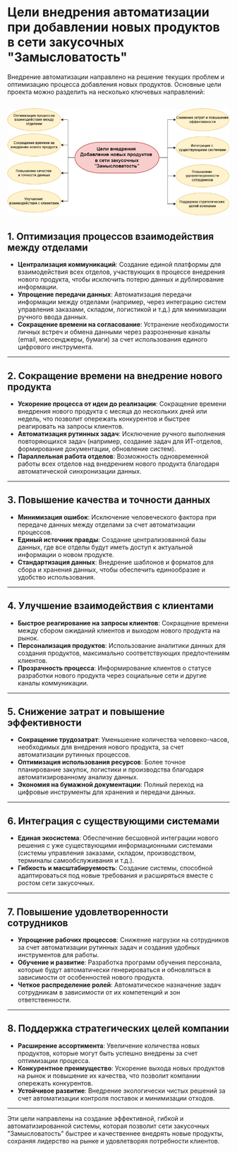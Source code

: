 # Цели внедрения автоматизации при добавлении новых продуктов в сети закусочных "Замысловатость"

Внедрение автоматизации направлено на решение текущих проблем и оптимизацию процесса добавления новых продуктов. Основные цели проекта можно разделить на несколько ключевых направлений:

![Цели внедрения](Цели%20внедрения.png)
---

## 1. **Оптимизация процессов взаимодействия между отделами**
- **Централизация коммуникаций**: Создание единой платформы для взаимодействия всех отделов, участвующих в процессе внедрения нового продукта, чтобы исключить потерю данных и дублирование информации.  
- **Упрощение передачи данных**: Автоматизация передачи информации между отделами (например, через интеграцию систем управления заказами, складом, логистикой и т.д.) для минимизации ручного ввода данных.  
- **Сокращение времени на согласование**: Устранение необходимости личных встреч и обмена данными через разрозненные каналы (email, мессенджеры, бумаги) за счет использования единого цифрового инструмента.  

---

## 2. **Сокращение времени на внедрение нового продукта**
- **Ускорение процесса от идеи до реализации**: Сокращение времени внедрения нового продукта с месяца до нескольких дней или недель, что позволит опережать конкурентов и быстрее реагировать на запросы клиентов.  
- **Автоматизация рутинных задач**: Исключение ручного выполнения повторяющихся задач (например, создание задач для ИТ-отделов, формирование документации, обновление систем).  
- **Параллельная работа отделов**: Возможность одновременной работы всех отделов над внедрением нового продукта благодаря автоматической синхронизации данных.  

---

## 3. **Повышение качества и точности данных**
- **Минимизация ошибок**: Исключение человеческого фактора при передаче данных между отделами за счет автоматизации процессов.  
- **Единый источник правды**: Создание централизованной базы данных, где все отделы будут иметь доступ к актуальной информации о новом продукте.  
- **Стандартизация данных**: Внедрение шаблонов и форматов для сбора и хранения данных, чтобы обеспечить единообразие и удобство использования.  

---

## 4. **Улучшение взаимодействия с клиентами**
- **Быстрое реагирование на запросы клиентов**: Сокращение времени между сбором ожиданий клиентов и выходом нового продукта на рынок.  
- **Персонализация продуктов**: Использование аналитики данных для создания продуктов, максимально соответствующих предпочтениям клиентов.  
- **Прозрачность процесса**: Информирование клиентов о статусе разработки нового продукта через социальные сети и другие каналы коммуникации.  

---

## 5. **Снижение затрат и повышение эффективности**
- **Сокращение трудозатрат**: Уменьшение количества человеко-часов, необходимых для внедрения нового продукта, за счет автоматизации рутинных процессов.  
- **Оптимизация использования ресурсов**: Более точное планирование закупок, логистики и производства благодаря автоматизированному анализу данных.  
- **Экономия на бумажной документации**: Полный переход на цифровые инструменты для хранения и передачи данных.  

---

## 6. **Интеграция с существующими системами**
- **Единая экосистема**: Обеспечение бесшовной интеграции нового решения с уже существующими информационными системами (системы управления заказами, складом, производством, терминалы самообслуживания и т.д.).  
- **Гибкость и масштабируемость**: Создание системы, способной адаптироваться под новые требования и расширяться вместе с ростом сети закусочных.  

---

## 7. **Повышение удовлетворенности сотрудников**
- **Упрощение рабочих процессов**: Снижение нагрузки на сотрудников за счет автоматизации рутинных задач и создания удобных инструментов для работы.  
- **Обучение и развитие**: Разработка программ обучения персонала, которые будут автоматически генерироваться и обновляться в зависимости от особенностей нового продукта.  
- **Четкое распределение ролей**: Автоматическое назначение задач сотрудникам в зависимости от их компетенций и зон ответственности.  

---

## 8. **Поддержка стратегических целей компании**
- **Расширение ассортимента**: Увеличение количества новых продуктов, которые могут быть успешно внедрены за счет оптимизации процесса.  
- **Конкурентное преимущество**: Ускорение выхода новых продуктов на рынок и повышение их качества, что позволит компании опережать конкурентов.  
- **Устойчивое развитие**: Внедрение экологически чистых решений за счет автоматизации контроля поставок и минимизации отходов.  

---

Эти цели направлены на создание эффективной, гибкой и автоматизированной системы, которая позволит сети закусочных "Замысловатость" быстрее и качественнее внедрять новые продукты, сохраняя лидерство на рынке и удовлетворяя потребности клиентов.